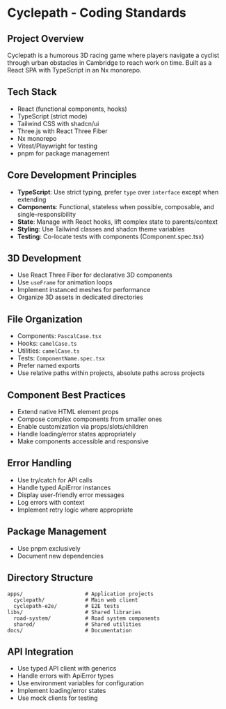 # Cyclepath - Coding Standards

## Project Overview

Cyclepath is a humorous 3D racing game where players navigate a cyclist through urban obstacles in Cambridge to reach work on time. Built as a React SPA with TypeScript in an Nx monorepo.

## Tech Stack

- React (functional components, hooks)
- TypeScript (strict mode)
- Tailwind CSS with shadcn/ui
- Three.js with React Three Fiber
- Nx monorepo
- Vitest/Playwright for testing
- pnpm for package management

## Core Development Principles

- **TypeScript**: Use strict typing, prefer `type` over `interface` except when extending
- **Components**: Functional, stateless when possible, composable, and single-responsibility
- **State**: Manage with React hooks, lift complex state to parents/context
- **Styling**: Use Tailwind classes and shadcn theme variables
- **Testing**: Co-locate tests with components (Component.spec.tsx)

## 3D Development

- Use React Three Fiber for declarative 3D components
- Use `useFrame` for animation loops
- Implement instanced meshes for performance
- Organize 3D assets in dedicated directories

## File Organization

- Components: `PascalCase.tsx`
- Hooks: `camelCase.ts`
- Utilities: `camelCase.ts`
- Tests: `ComponentName.spec.tsx`
- Prefer named exports
- Use relative paths within projects, absolute paths across projects

## Component Best Practices

- Extend native HTML element props
- Compose complex components from smaller ones
- Enable customization via props/slots/children
- Handle loading/error states appropriately
- Make components accessible and responsive

## Error Handling

- Use try/catch for API calls
- Handle typed ApiError instances
- Display user-friendly error messages
- Log errors with context
- Implement retry logic where appropriate

## Package Management

- Use pnpm exclusively
- Document new dependencies

## Directory Structure

```
apps/                    # Application projects
  cyclepath/             # Main web client
  cyclepath-e2e/         # E2E tests
libs/                    # Shared libraries
  road-system/           # Road system components
  shared/                # Shared utilities
docs/                    # Documentation
```

## API Integration

- Use typed API client with generics
- Handle errors with ApiError types
- Use environment variables for configuration
- Implement loading/error states
- Use mock clients for testing
